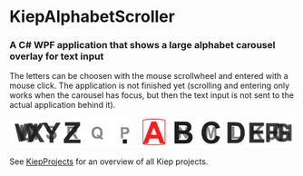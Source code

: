 # KiepAlphabetScroller
### A C# WPF application that shows a large alphabet carousel overlay for text input

The letters can be choosen with the mouse scrollwheel and entered with a mouse click. The application is not finished yet (scrolling and entering only works when the carousel has focus, but then the text input is not sent to the actual application behind it).

![Screenshot](Screenshot.png "Screenshot")

See [KiepProjects](https://github.com/Joozt/KiepProjects) for an overview of all Kiep projects.

